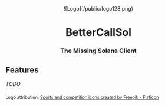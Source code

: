 <div align="center">
  ![Logo](/public/logo128.png)
  <h1>BetterCallSol</h1>
  <p>
    <h3>The Missing Solana Client</h3>
  </p>
  <p>
    <!-- TODO badges -->
  </p>
</div>

Features
---

_TODO_

<sub>Logo attribution: <a href="https://www.flaticon.com/free-icons/sports-and-competition" title="sports and competition icons">Sports and competition icons created by Freepik - Flaticon</a></sub>